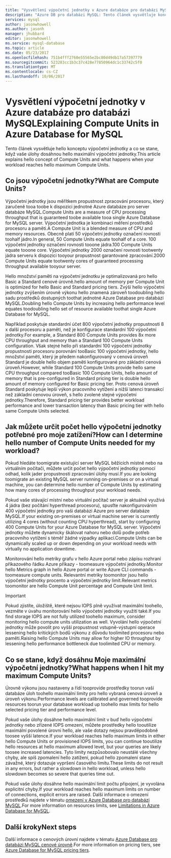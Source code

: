 ```yaml
---
title: "Vysvětlení výpočetní jednotky v Azure databáze pro databázi MySQL | Microsoft Docs"
description: "Azure DB pro databázi MySQL: Tento článek vysvětluje koncepty hello výpočetní jednotky a co se stane, když vaše úlohy dosáhne hello maximální výpočetní jednotky."
services: mysql
author: jasonwhowell
ms.author: jasonh
manager: jhubbard
editor: jasonwhowell
ms.service: mysql-database
ms.topic: article
ms.date: 05/23/2017
ms.openlocfilehash: 751b4fff2760e55565e2bc80d49db17a57397779
ms.sourcegitcommit: 523283cc1b3c37c428e77850964dc1c33742c5f0
ms.translationtype: MT
ms.contentlocale: cs-CZ
ms.lasthandoff: 10/06/2017
---
```

# <a name="explaining-compute-units-in-azure-database-for-mysql"></a><span data-ttu-id="79d77-103">Vysvětlení výpočetní jednotky v Azure databáze pro databázi MySQL</span><span class="sxs-lookup"><span data-stu-id="79d77-103">Explaining Compute Units in Azure Database for MySQL</span></span>
<span data-ttu-id="79d77-104">Tento článek vysvětluje hello konceptu výpočetní jednotky a co se stane, když vaše úlohy dosáhnou hello maximální výpočetní jednotky.</span><span class="sxs-lookup"><span data-stu-id="79d77-104">This article explains hello concept of Compute Units and what happens when your workload reaches hello maximum Compute Units.</span></span>

## <a name="what-are-compute-units"></a><span data-ttu-id="79d77-105">Co jsou výpočetní jednotky?</span><span class="sxs-lookup"><span data-stu-id="79d77-105">What are Compute Units?</span></span>
<span data-ttu-id="79d77-106">Výpočetní jednotky jsou měřítkem propustnost zpracování procesoru, který zaručeně tooa toobe k dispozici jednotné Azure databáze pro server databáze MySQL.</span><span class="sxs-lookup"><span data-stu-id="79d77-106">Compute Units are a measure of CPU processing throughput that is guaranteed toobe available tooa single Azure Database for MySQL server.</span></span> <span data-ttu-id="79d77-107">Výpočetní jednotka je kombinaci měření prostředků procesoru a paměti.</span><span class="sxs-lookup"><span data-stu-id="79d77-107">A Compute Unit is a blended measure of CPU and memory resources.</span></span> <span data-ttu-id="79d77-108">Obecně platí 50 výpočetní jednotky označení rovnosti toohalf jádro.</span><span class="sxs-lookup"><span data-stu-id="79d77-108">In general, 50 Compute Units equate toohalf of a core.</span></span> <span data-ttu-id="79d77-109">100 výpočetní jednotky označení rovnosti tooone jádra.</span><span class="sxs-lookup"><span data-stu-id="79d77-109">100 Compute Units equate tooone core.</span></span> <span data-ttu-id="79d77-110">Výpočetní jednotky 2000 označení rovnosti tootwenty jádra serveru k dispozici tooyour propustnost garantované zpracování.</span><span class="sxs-lookup"><span data-stu-id="79d77-110">2000 Compute Units equate tootwenty cores of guaranteed processing throughput available tooyour server.</span></span>

<span data-ttu-id="79d77-111">Hello množství paměti na výpočetní jednotku je optimalizovaná pro hello Basic a Standard cenové úrovně.</span><span class="sxs-lookup"><span data-stu-id="79d77-111">hello amount of memory per Compute Unit is optimized for hello Basic and Standard pricing tiers.</span></span> <span data-ttu-id="79d77-112">Zvýší hello výpočetní jednotky zvýšením úrovně výkonu hello znamená zároveň toodoubling hello sadu prostředků dostupných toothat jednotné Azure Database pro databázi MySQL.</span><span class="sxs-lookup"><span data-stu-id="79d77-112">Doubling hello Compute Units by increasing hello performance level equates toodoubling hello set of resource available toothat single Azure Database for MySQL.</span></span>

<span data-ttu-id="79d77-113">Například poskytuje standardní účet 800 výpočetní jednotky propustnosti 8 x další procesoru a paměti, než je konfigurace standardní 100 výpočetní jednotky.</span><span class="sxs-lookup"><span data-stu-id="79d77-113">For example, a Standard 800 Compute Units provides 8x more CPU throughput and memory than a Standard 100 Compute Units configuration.</span></span> <span data-ttu-id="79d77-114">Však stejné hello při standardní 100 výpočetní jednotky propustnosti procesoru porovnání tooBasic 100 výpočetní jednotky, hello množství paměti, který je předem nakonfigurovaný v cenová úroveň Standard je double hello objem paměti konfigurované pro základní cenová úroveň.</span><span class="sxs-lookup"><span data-stu-id="79d77-114">However, while Standard 100 Compute Units provide hello same CPU throughput compared tooBasic 100 Compute Units, hello amount of memory that is pre-configured in Standard pricing tier is double hello amount of memory configured for Basic pricing tier.</span></span> <span data-ttu-id="79d77-115">Proto cenová úroveň Standard poskytuje lepší výkon pracovního vytížení a nižší latenci transakcí než základní cenovou úroveň, s hello zvolené stejné výpočetní jednotky.</span><span class="sxs-lookup"><span data-stu-id="79d77-115">Therefore, Standard pricing tier provides better workload performance and lower transaction latency than Basic pricing tier with hello same Compute Units selected.</span></span>

## <a name="how-can-i-determine-hello-number-of-compute-units-needed-for-my-workload"></a><span data-ttu-id="79d77-116">Jak můžete určit počet hello výpočetní jednotky potřebné pro moje zatížení?</span><span class="sxs-lookup"><span data-stu-id="79d77-116">How can I determine hello number of Compute Units needed for my workload?</span></span>
<span data-ttu-id="79d77-117">Pokud hledáte toomigrate existující server MySQL běžících místně nebo na virtuálním počítači, můžete určit počet hello výpočetní jednotky pomocí odhad, kolik jader propustnosti zpracování úlohy musí.</span><span class="sxs-lookup"><span data-stu-id="79d77-117">If you are looking toomigrate an existing MySQL server running on-premises or on a virtual machine, you can determine hello number of Compute Units by estimating how many cores of processing throughput your workload needs.</span></span> 

<span data-ttu-id="79d77-118">Pokud vaše stávající místní nebo virtuální počítač server je aktuálně využívá 4 jádra (bez počítání hyperthread procesoru), spusťte nakonfigurováním 400 výpočetní jednotky pro vaši databázi Azure pro server databáze MySQL.</span><span class="sxs-lookup"><span data-stu-id="79d77-118">If your existing on-premises or virtual machine server is currently utilizing 4 cores (without counting CPU hyperthread), start by configuring 400 Compute Units for your Azure Database for MySQL server.</span></span> <span data-ttu-id="79d77-119">Výpočetní jednotky můžete dynamicky škálovat nahoru nebo dolů podle potřeb pracovního vytížení s téměř žádné výpadky aplikací.</span><span class="sxs-lookup"><span data-stu-id="79d77-119">Compute Units can be dynamically scaled up or down depending on your workload needs with virtually no application downtime.</span></span> 

<span data-ttu-id="79d77-120">Monitorování hello metriky grafu v hello Azure portal nebo zápisu rozhraní příkazového řádku Azure příkazy - toomeasure výpočetní jednotky.</span><span class="sxs-lookup"><span data-stu-id="79d77-120">Monitor hello Metrics graph in hello Azure portal or write Azure CLI commands -toomeasure compute units.</span></span> <span data-ttu-id="79d77-121">Relevantní metriky toomonitor jsou hello výpočetní jednotky procento a výpočetní jednotky limit.</span><span class="sxs-lookup"><span data-stu-id="79d77-121">Relevant metrics toomonitor are hello Compute Unit percentage and Compute Unit limit.</span></span>

>[!IMPORTANT]
> <span data-ttu-id="79d77-122">Pokud zjistíte, úložiště, které nejsou IOPS plně využívat maximální toohello, vezměte v úvahu monitorování hello výpočetní jednotky využití také.</span><span class="sxs-lookup"><span data-stu-id="79d77-122">If you find storage IOPS are not fully utilized toohello maximum, consider monitoring hello compute units utilization as well.</span></span> <span data-ttu-id="79d77-123">Vyvolání hello výpočetní jednotky může povolit pro vyšší propustnost vstupně-výstupní operace lessening hello kritických bodů výkonu z důvodu toolimited procesoru nebo paměti.</span><span class="sxs-lookup"><span data-stu-id="79d77-123">Raising hello Compute Units may allow for higher IO throughput by lessening hello performance bottleneck due toolimited CPU or memory.</span></span>

## <a name="what-happens-when-i-hit-my-maximum-compute-units"></a><span data-ttu-id="79d77-124">Co se stane, když dosáhnu Moje maximální výpočetní jednotky?</span><span class="sxs-lookup"><span data-stu-id="79d77-124">What happens when I hit my maximum Compute Units?</span></span>
<span data-ttu-id="79d77-125">Úrovně výkonu jsou nastaveny a řídí tooprovide prostředky toorun vaší databáze úloh toohello maximální limity pro hello vybraná cenová úroveň a úroveň výkonu.</span><span class="sxs-lookup"><span data-stu-id="79d77-125">Performance levels are calibrated and governed tooprovide resources toorun your database workload up toohello max limits for hello selected pricing tier and performance level.</span></span> 

<span data-ttu-id="79d77-126">Pokud vaše úlohy dosáhne hello maximální limit v buď hello výpočetní jednotky nebo zřízené IOPS omezení, můžete prostředky hello tooutilize maximální povolené úrovni hello, ale vaše dotazy nejsou pravděpodobně toosee vyšší latence.</span><span class="sxs-lookup"><span data-stu-id="79d77-126">If your workload reaches hello maximum limits in either hello Compute Units or provisioned IOPS limits, you can continue tooutilize hello resources at hello maximum allowed level, but your queries are likely toosee increased latencies.</span></span> <span data-ttu-id="79d77-127">Tyto limity nezpůsobovalo neustálé všechny chyby, ale spíš zpomalení hello zatížení, pokud hello zpomalení stane závažné, který dotazuje vypršení časového limitu.</span><span class="sxs-lookup"><span data-stu-id="79d77-127">These limits do not result in any errors, but rather a slowdown in hello workload, unless hello slowdown becomes so severe that queries time out.</span></span> 

<span data-ttu-id="79d77-128">Pokud vaše úlohy dosáhne hello maximální limit počtu připojení, je vyvolána explicitní chyby.</span><span class="sxs-lookup"><span data-stu-id="79d77-128">If your workload reaches hello maximum limits on number of connections, explicit errors are raised.</span></span> <span data-ttu-id="79d77-129">Další informace o omezení prostředků najdete v tématu [omezení v Azure Database pro databázi MySQL](concepts-limits.md).</span><span class="sxs-lookup"><span data-stu-id="79d77-129">For more information on resources limits, see [Limitations in Azure Database for MySQL](concepts-limits.md).</span></span>

## <a name="next-steps"></a><span data-ttu-id="79d77-130">Další kroky</span><span class="sxs-lookup"><span data-stu-id="79d77-130">Next steps</span></span>
<span data-ttu-id="79d77-131">Další informace o cenových úrovní najdete v tématu [Azure Database pro databázi MySQL cenové úrovně](./concepts-service-tiers.md).</span><span class="sxs-lookup"><span data-stu-id="79d77-131">For more information on pricing tiers, see [Azure Database for MySQL pricing tiers](./concepts-service-tiers.md).</span></span>

